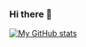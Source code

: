 ### Hi there 👋
[![My GitHub stats](https://github-readme-stats.vercel.app/api?username=networkpanic&count_private=true&theme=dark)](https://github.com/networkpanic/networkpanic)

<!--
**networkpanic/networkpanic** is a ✨ _special_ ✨ repository because its `README.md` (this file) appears on your GitHub profile.

Here are some ideas to get you started:

- 🔭 I’m currently working on ...
- 🌱 I’m currently learning ...
- 👯 I’m looking to collaborate on ...
- 🤔 I’m looking for help with ...
- 💬 Ask me about ...
- 📫 How to reach me: ...
- 😄 Pronouns: ...
- ⚡ Fun fact: ...
-->
